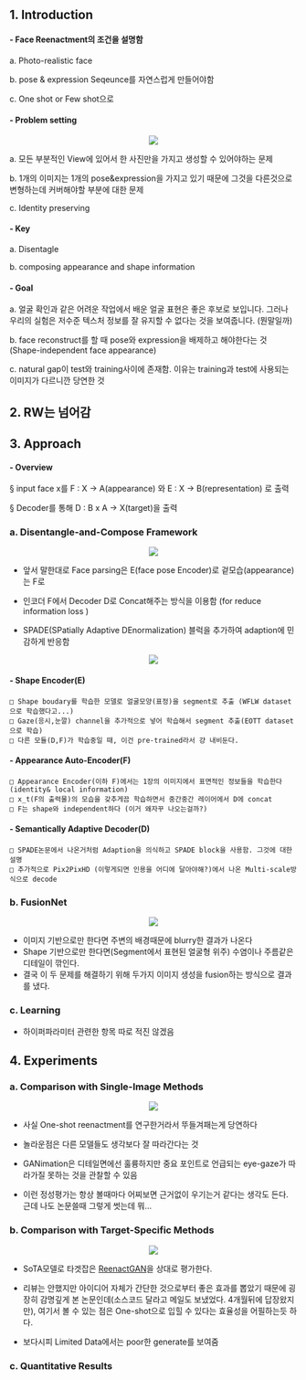 ## 1. Introduction

#### - Face Reenactment의 조건을 설명함

a. Photo-realistic face 

b. pose & expression Seqeunce를 자연스럽게 만들어야함

c. One shot or Few shot으로

#### - Problem setting
<center><img src="/images/One-shot Face Reenactment/1.png"></center>

a. 모든 부분적인 View에 있어서 한 사진만을 가지고 생성할 수 있어야하는 문제

b. 1개의 이미지는 1개의 pose&expression을 가지고 있기 때문에 그것을 다른것으로 변형하는데 커버해야할 부분에 대한 문제

c. Identity preserving

#### - Key
a. Disentagle

b. composing appearance and shape information

#### - Goal

a. 얼굴 확인과 같은 어려운 작업에서 배운 얼굴 표현은 좋은 후보로 보입니다. 그러나 우리의 실험은 저수준 텍스처 정보를 잘 유지할 수 없다는 것을 보여줍니다. (뭔말일까)

b. face reconstruct를 할 때 pose와 expression을 배제하고 해야한다는 것 (Shape-independent face appearance)

c. natural gap이 test와 training사이에 존재함. 이유는 training과 test에 사용되는 이미지가 다르니깐 당연한 것



## 2. RW는 넘어감

## 3. Approach

#### - Overview

§ input face x를 F : X -> A(appearance) 와 E : X -> B(representation) 로 출력

§ Decoder를 통해 D : B x A -> X(target)을 출력

### a. Disentangle-and-Compose Framework

<center><img src="/images/One-shot Face Reenactment/3.png"></center>

- 앞서 말한대로 Face parsing은 E(face pose Encoder)로 겉모습(appearance)는 F로

- 인코더 F에서 Decoder D로 Concat해주는 방식을 이용함 (for reduce information loss )

- SPADE(SPatially Adaptive DEnormalization) 블럭을 추가하여 adaption에 민감하게 반응함

<center><img src="/images/One-shot Face Reenactment/2.png"></center>

#### - Shape Encoder(E)
    □ Shape boudary를 학습한 모델로 얼굴모양(표정)을 segment로 추출 (WFLW dataset으로 학습했다고...)
    □ Gaze(응시,눈깔) channel을 추가적으로 넣어 학습해서 segment 추출(EOTT dataset으로 학습)
    □ 다른 모듈(D,F)가 학습중일 때, 이건 pre-trained라서 걍 내비둔다.

#### - Appearance Auto-Encoder(F)
    □ Appearance Encoder(이하 F)에서는 1장의 이미지에서 표면적인 정보들을 학습한다(identity& local information)
    □ x_t(F의 출력물)의 모습을 갖추게끔 학습하면서 중간중간 레이어에서 D에 concat
    □ F는 shape와 independent하다 (이거 왜자꾸 나오는걸까?)

#### - Semantically Adaptive Decoder(D)
    □ SPADE논문에서 나온거처럼 Adaption을 의식하고 SPADE block을 사용함. 그것에 대한 설명
    □ 추가적으로 Pix2PixHD (이렇게되면 인용을 어디에 달아야해?)에서 나온 Multi-scale방식으로 decode

### b. FusionNet

<center><img src="/images/One-shot Face Reenactment/4.png"></center>

- 이미지 기반으로만 한다면 주변의 배경때문에 blurry한 결과가 나온다
- Shape 기반으로만 한다면(Segment에서 표현된 얼굴형 위주) 수염이나 주름같은 디테일이 깎인다.
- 결국 이 두 문제를 해결하기 위해 두가지 이미지 생성을 fusion하는 방식으로 결과를 냈다.

### c. Learning

- 하이퍼파라미터 관련한 항목 따로 적진 않겠음

## 4. Experiments

### a. Comparison with Single-Image Methods

<center><img src="/images/One-shot Face Reenactment/5.png"></center>

- 사실 One-shot reenactment를 연구한거라서 뚜들겨패는게 당연하다

- 놀라운점은 다른 모델들도 생각보다 잘 따라간다는 것

- GANimation은 디테일면에선 훌륭하지만 중요 포인트로 언급되는 eye-gaze가 따라가질 못하는 것을 관찰할 수 있음

- 이런 정성평가는 항상 볼때마다 어찌보면 근거없이 우기는거 같다는 생각도 든다. 근데 나도 논문쓸때 그렇게 썻는데 뭐...

### b. Comparison with Target-Specific Methods

<center><img src="/images/One-shot Face Reenactment/6.png"></center>

- SoTA모델로 타겟잡은 [ReenactGAN](https://wywu.github.io/projects/ReenactGAN/ReenactGAN.html)을 상대로 평가한다.

- 리뷰는 안했지만 아이디어 자체가 간단한 것으로부터 좋은 효과를 뽑았기 때문에 굉장히 감명깊게 본 논문인데(소스코드 달라고 메일도 보냈었다. 4개월뒤에 답장왔지만), 여기서 볼 수 있는 점은 One-shot으로 입힐 수 있다는 효율성을 어필하는듯 하다.

- 보다시피 Limited Data에서는 poor한 generate를 보여줌

### c. Quantitative Results


